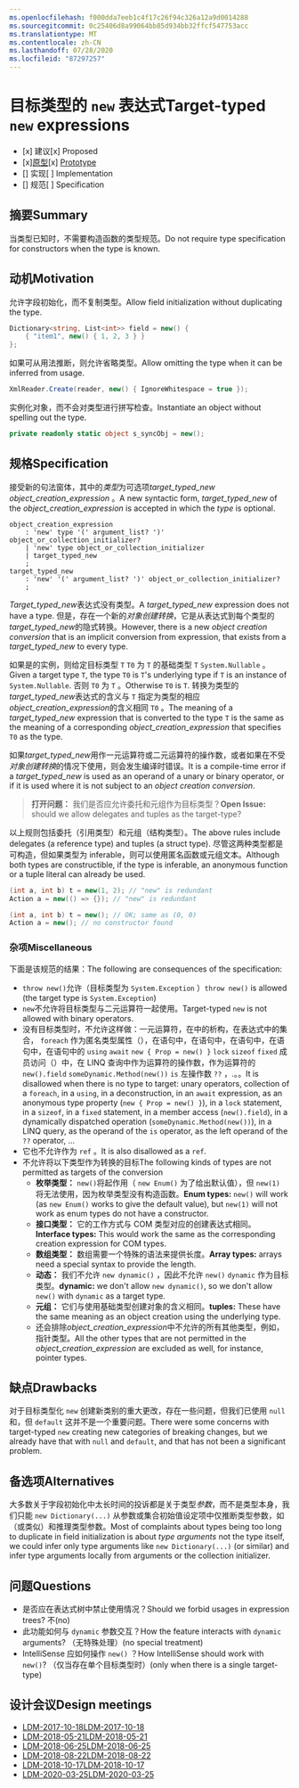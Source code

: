```yaml
---
ms.openlocfilehash: f000dda7eeb1c4f17c26f94c326a12a9d0014288
ms.sourcegitcommit: 0c25406d8a99064bb85d934bb32ffcf547753acc
ms.translationtype: MT
ms.contentlocale: zh-CN
ms.lasthandoff: 07/28/2020
ms.locfileid: "87297257"
---
```


# <a name="target-typed-new-expressions"></a><span data-ttu-id="d173c-101">目标类型的 `new` 表达式</span><span class="sxs-lookup"><span data-stu-id="d173c-101">Target-typed `new` expressions</span></span>

* <span data-ttu-id="d173c-102">[x] 建议</span><span class="sxs-lookup"><span data-stu-id="d173c-102">[x] Proposed</span></span>
* <span data-ttu-id="d173c-103">[x][原型](https://github.com/alrz/roslyn/tree/features/target-typed-new)</span><span class="sxs-lookup"><span data-stu-id="d173c-103">[x] [Prototype](https://github.com/alrz/roslyn/tree/features/target-typed-new)</span></span>
* <span data-ttu-id="d173c-104">[] 实现</span><span class="sxs-lookup"><span data-stu-id="d173c-104">[ ] Implementation</span></span>
* <span data-ttu-id="d173c-105">[] 规范</span><span class="sxs-lookup"><span data-stu-id="d173c-105">[ ] Specification</span></span>

## <a name="summary"></a><span data-ttu-id="d173c-106">摘要</span><span class="sxs-lookup"><span data-stu-id="d173c-106">Summary</span></span>
[summary]: #summary

<span data-ttu-id="d173c-107">当类型已知时，不需要构造函数的类型规范。</span><span class="sxs-lookup"><span data-stu-id="d173c-107">Do not require type specification for constructors when the type is known.</span></span> 

## <a name="motivation"></a><span data-ttu-id="d173c-108">动机</span><span class="sxs-lookup"><span data-stu-id="d173c-108">Motivation</span></span>
[motivation]: #motivation

<span data-ttu-id="d173c-109">允许字段初始化，而不复制类型。</span><span class="sxs-lookup"><span data-stu-id="d173c-109">Allow field initialization without duplicating the type.</span></span>
```cs
Dictionary<string, List<int>> field = new() {
    { "item1", new() { 1, 2, 3 } }
};
```

<span data-ttu-id="d173c-110">如果可从用法推断，则允许省略类型。</span><span class="sxs-lookup"><span data-stu-id="d173c-110">Allow omitting the type when it can be inferred from usage.</span></span>
```cs
XmlReader.Create(reader, new() { IgnoreWhitespace = true });
```

<span data-ttu-id="d173c-111">实例化对象，而不会对类型进行拼写检查。</span><span class="sxs-lookup"><span data-stu-id="d173c-111">Instantiate an object without spelling out the type.</span></span>
```cs
private readonly static object s_syncObj = new();
```

## <a name="specification"></a><span data-ttu-id="d173c-112">规格</span><span class="sxs-lookup"><span data-stu-id="d173c-112">Specification</span></span>
[design]: #detailed-design

<span data-ttu-id="d173c-113">接受新的句法窗体，其中的*类型*为可选项*target_typed_new* *object_creation_expression* 。</span><span class="sxs-lookup"><span data-stu-id="d173c-113">A new syntactic form, *target_typed_new* of the *object_creation_expression* is accepted in which the *type* is optional.</span></span>

```antlr
object_creation_expression
    : 'new' type '(' argument_list? ')' object_or_collection_initializer?
    | 'new' type object_or_collection_initializer
    | target_typed_new
    ;
target_typed_new
    : 'new' '(' argument_list? ')' object_or_collection_initializer?
    ;
```

<span data-ttu-id="d173c-114">*Target_typed_new*表达式没有类型。</span><span class="sxs-lookup"><span data-stu-id="d173c-114">A *target_typed_new* expression does not have a type.</span></span> <span data-ttu-id="d173c-115">但是，存在一个新的*对象创建转换*，它是从表达式到每个类型的*target_typed_new*的隐式转换。</span><span class="sxs-lookup"><span data-stu-id="d173c-115">However, there is a new *object creation conversion* that is an implicit conversion from expression, that exists from a *target_typed_new* to every type.</span></span>

<span data-ttu-id="d173c-116">如果是的实例，则给定目标类型 `T` `T0` 为 `T` 的基础类型 `T` `System.Nullable` 。</span><span class="sxs-lookup"><span data-stu-id="d173c-116">Given a target type `T`, the type `T0` is `T`'s underlying type if `T` is an instance of `System.Nullable`.</span></span> <span data-ttu-id="d173c-117">否则 `T0` 为 `T` 。</span><span class="sxs-lookup"><span data-stu-id="d173c-117">Otherwise `T0` is `T`.</span></span> <span data-ttu-id="d173c-118">转换为类型的*target_typed_new*表达式的含义与 `T` 指定为类型的相应*object_creation_expression*的含义相同 `T0` 。</span><span class="sxs-lookup"><span data-stu-id="d173c-118">The meaning of a *target_typed_new* expression that is converted to the type `T` is the same as the meaning of a corresponding *object_creation_expression* that specifies `T0` as the type.</span></span>

<span data-ttu-id="d173c-119">如果*target_typed_new*用作一元运算符或二元运算符的操作数，或者如果在不受*对象创建转换*的情况下使用，则会发生编译时错误。</span><span class="sxs-lookup"><span data-stu-id="d173c-119">It is a compile-time error if a *target_typed_new* is used as an operand of a unary or binary operator, or if it is used where it is not subject to an *object creation conversion*.</span></span>

> <span data-ttu-id="d173c-120">**打开问题：** 我们是否应允许委托和元组作为目标类型？</span><span class="sxs-lookup"><span data-stu-id="d173c-120">**Open Issue:** should we allow delegates and tuples as the target-type?</span></span>

<span data-ttu-id="d173c-121">以上规则包括委托（引用类型）和元组（结构类型）。</span><span class="sxs-lookup"><span data-stu-id="d173c-121">The above rules include delegates (a reference type) and tuples (a struct type).</span></span> <span data-ttu-id="d173c-122">尽管这两种类型都是可构造，但如果类型为 inferable，则可以使用匿名函数或元组文本。</span><span class="sxs-lookup"><span data-stu-id="d173c-122">Although both types are constructible, if the type is inferable, an anonymous function or a tuple literal can already be used.</span></span>
```cs
(int a, int b) t = new(1, 2); // "new" is redundant
Action a = new(() => {}); // "new" is redundant

(int a, int b) t = new(); // OK; same as (0, 0)
Action a = new(); // no constructor found
```

### <a name="miscellaneous"></a><span data-ttu-id="d173c-123">杂项</span><span class="sxs-lookup"><span data-stu-id="d173c-123">Miscellaneous</span></span>

<span data-ttu-id="d173c-124">下面是该规范的结果：</span><span class="sxs-lookup"><span data-stu-id="d173c-124">The following are consequences of the specification:</span></span>

- <span data-ttu-id="d173c-125">`throw new()`允许（目标类型为 `System.Exception` ）</span><span class="sxs-lookup"><span data-stu-id="d173c-125">`throw new()` is allowed (the target type is `System.Exception`)</span></span>
- <span data-ttu-id="d173c-126">`new`不允许将目标类型与二元运算符一起使用。</span><span class="sxs-lookup"><span data-stu-id="d173c-126">Target-typed `new` is not allowed with binary operators.</span></span>
- <span data-ttu-id="d173c-127">没有目标类型时，不允许这样做：一元运算符，在中的析构，在表达式中的集合， `foreach` 作为匿名类型属性（），在语句中，在语句中，在语句中，在语句中，在语句中的 `using` `await` `new { Prop = new() }` `lock` `sizeof` `fixed` 成员访问（）中，在 LINQ 查询中作为运算符的操作数，作为运算符的 `new().field` `someDynamic.Method(new())` `is` 左操作数 `??` ，.。。</span><span class="sxs-lookup"><span data-stu-id="d173c-127">It is disallowed when there is no type to target: unary operators, collection of a `foreach`, in a `using`, in a deconstruction, in an `await` expression, as an anonymous type property (`new { Prop = new() }`), in a `lock` statement, in a `sizeof`, in a `fixed` statement, in a member access (`new().field`), in a dynamically dispatched operation (`someDynamic.Method(new())`), in a LINQ query, as the operand of the `is` operator, as the left operand of the `??` operator,  ...</span></span>
- <span data-ttu-id="d173c-128">它也不允许作为 `ref` 。</span><span class="sxs-lookup"><span data-stu-id="d173c-128">It is also disallowed as a `ref`.</span></span>
- <span data-ttu-id="d173c-129">不允许将以下类型作为转换的目标</span><span class="sxs-lookup"><span data-stu-id="d173c-129">The following kinds of types are not permitted as targets of the conversion</span></span>
  - <span data-ttu-id="d173c-130">**枚举类型：** `new()`将起作用（ `new Enum()` 为了给出默认值），但 `new(1)` 将无法使用，因为枚举类型没有构造函数。</span><span class="sxs-lookup"><span data-stu-id="d173c-130">**Enum types:** `new()` will work (as `new Enum()` works to give the default value), but `new(1)` will not work as enum types do not have a constructor.</span></span>
  - <span data-ttu-id="d173c-131">**接口类型：** 它的工作方式与 COM 类型对应的创建表达式相同。</span><span class="sxs-lookup"><span data-stu-id="d173c-131">**Interface types:** This would work the same as the corresponding creation expression for COM types.</span></span>
  - <span data-ttu-id="d173c-132">**数组类型：** 数组需要一个特殊的语法来提供长度。</span><span class="sxs-lookup"><span data-stu-id="d173c-132">**Array types:** arrays need a special syntax to provide the length.</span></span>    
  - <span data-ttu-id="d173c-133">**动态：** 我们不允许 `new dynamic()` ，因此不允许 `new()` `dynamic` 作为目标类型。</span><span class="sxs-lookup"><span data-stu-id="d173c-133">**dynamic:** we don't allow `new dynamic()`, so we don't allow `new()` with `dynamic` as a target type.</span></span>
  - <span data-ttu-id="d173c-134">**元组：** 它们与使用基础类型创建对象的含义相同。</span><span class="sxs-lookup"><span data-stu-id="d173c-134">**tuples:** These have the same meaning as an object creation using the underlying type.</span></span>
  - <span data-ttu-id="d173c-135">还会排除*object_creation_expression*中不允许的所有其他类型，例如，指针类型。</span><span class="sxs-lookup"><span data-stu-id="d173c-135">All the other types that are not permitted in the *object_creation_expression* are excluded as well, for instance, pointer types.</span></span>   

## <a name="drawbacks"></a><span data-ttu-id="d173c-136">缺点</span><span class="sxs-lookup"><span data-stu-id="d173c-136">Drawbacks</span></span>
[drawbacks]: #drawbacks

<span data-ttu-id="d173c-137">对于目标类型化 `new` 创建新类别的重大更改，存在一些问题，但我们已使用 `null` 和，但 `default` 这并不是一个重要问题。</span><span class="sxs-lookup"><span data-stu-id="d173c-137">There were some concerns with target-typed `new` creating new categories of breaking changes, but we already have that with `null` and `default`, and that has not been a significant problem.</span></span>

## <a name="alternatives"></a><span data-ttu-id="d173c-138">备选项</span><span class="sxs-lookup"><span data-stu-id="d173c-138">Alternatives</span></span>
[alternatives]: #alternatives

<span data-ttu-id="d173c-139">大多数关于字段初始化中太长时间的投诉都是关于类型*参数*，而不是类型本身，我们只能 `new Dictionary(...)` 从参数或集合初始值设定项中仅推断类型参数，如（或类似）和推理类型参数。</span><span class="sxs-lookup"><span data-stu-id="d173c-139">Most of complaints about types being too long to duplicate in field initialization is about *type arguments* not the type itself, we could infer only type arguments like `new Dictionary(...)` (or similar) and infer type arguments locally from arguments or the collection initializer.</span></span>

## <a name="questions"></a><span data-ttu-id="d173c-140">问题</span><span class="sxs-lookup"><span data-stu-id="d173c-140">Questions</span></span>
[questions]: #questions

- <span data-ttu-id="d173c-141">是否应在表达式树中禁止使用情况？</span><span class="sxs-lookup"><span data-stu-id="d173c-141">Should we forbid usages in expression trees?</span></span> <span data-ttu-id="d173c-142">不</span><span class="sxs-lookup"><span data-stu-id="d173c-142">(no)</span></span>
- <span data-ttu-id="d173c-143">此功能如何与 `dynamic` 参数交互？</span><span class="sxs-lookup"><span data-stu-id="d173c-143">How the feature interacts with `dynamic` arguments?</span></span> <span data-ttu-id="d173c-144">（无特殊处理）</span><span class="sxs-lookup"><span data-stu-id="d173c-144">(no special treatment)</span></span>
- <span data-ttu-id="d173c-145">IntelliSense 应如何操作 `new()` ？</span><span class="sxs-lookup"><span data-stu-id="d173c-145">How IntelliSense should work with `new()`?</span></span> <span data-ttu-id="d173c-146">（仅当存在单个目标类型时）</span><span class="sxs-lookup"><span data-stu-id="d173c-146">(only when there is a single target-type)</span></span>

## <a name="design-meetings"></a><span data-ttu-id="d173c-147">设计会议</span><span class="sxs-lookup"><span data-stu-id="d173c-147">Design meetings</span></span>

- [<span data-ttu-id="d173c-148">LDM-2017-10-18</span><span class="sxs-lookup"><span data-stu-id="d173c-148">LDM-2017-10-18</span></span>](https://github.com/dotnet/csharplang/blob/master/meetings/2017/LDM-2017-10-18.md#100)
- [<span data-ttu-id="d173c-149">LDM-2018-05-21</span><span class="sxs-lookup"><span data-stu-id="d173c-149">LDM-2018-05-21</span></span>](https://github.com/dotnet/csharplang/blob/master/meetings/2018/LDM-2018-05-21.md)
- [<span data-ttu-id="d173c-150">LDM-2018-06-25</span><span class="sxs-lookup"><span data-stu-id="d173c-150">LDM-2018-06-25</span></span>](https://github.com/dotnet/csharplang/blob/master/meetings/2018/LDM-2018-06-25.md)
- [<span data-ttu-id="d173c-151">LDM-2018-08-22</span><span class="sxs-lookup"><span data-stu-id="d173c-151">LDM-2018-08-22</span></span>](https://github.com/dotnet/csharplang/blob/master/meetings/2018/LDM-2018-08-22.md#target-typed-new)
- [<span data-ttu-id="d173c-152">LDM-2018-10-17</span><span class="sxs-lookup"><span data-stu-id="d173c-152">LDM-2018-10-17</span></span>](https://github.com/dotnet/csharplang/blob/master/meetings/2018/LDM-2018-10-17.md)
- [<span data-ttu-id="d173c-153">LDM-2020-03-25</span><span class="sxs-lookup"><span data-stu-id="d173c-153">LDM-2020-03-25</span></span>](https://github.com/dotnet/csharplang/blob/master/meetings/2020/LDM-2020-03-25.md)
